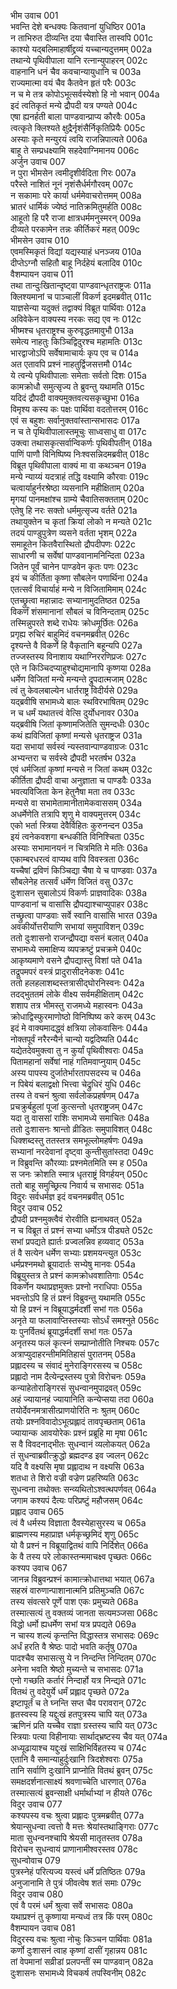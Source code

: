 भीम उवाच	001  
भवन्ति देशे बन्धक्यः कितवानां युधिष्ठिर	001a  
न ताभिरुत दीव्यन्ति दया चैवास्ति तास्वपि	001c  
काश्यो यद्बलिमाहार्षीद्द्रव्यं यच्चान्यदुत्तमम्	002a  
तथान्ये पृथिवीपाला यानि रत्नान्युपाहरन्	002c  
वाहनानि धनं चैव कवचान्यायुधानि च	003a  
राज्यमात्मा वयं चैव कैतवेन हृतं परैः	003c  
न च मे तत्र कोपोऽभूत्सर्वस्येशो हि नो भवान्	004a  
इदं त्वतिकृतं मन्ये द्रौपदी यत्र पण्यते	004c  
एषा ह्यनर्हती बाला पाण्डवान्प्राप्य कौरवैः	005a  
त्वत्कृते क्लिश्यते क्षुद्रैर्नृशंसैर्निकृतिप्रियैः	005c  
अस्याः कृते मन्युरयं त्वयि राजन्निपात्यते	006a  
बाहू ते सम्प्रधक्ष्यामि सहदेवाग्निमानय	006c  
अर्जुन उवाच	007  
न पुरा भीमसेन त्वमीदृशीर्वदिता गिरः	007a  
परैस्ते नाशितं नूनं नृशंसैर्धर्मगौरवम्	007c  
न सकामाः परे कार्या धर्ममेवाचरोत्तमम्	008a  
भ्रातरं धार्मिकं ज्येष्ठं नातिक्रमितुमर्हति	008c  
आहूतो हि परै राजा क्षात्रधर्ममनुस्मरन्	009a  
दीव्यते परकामेन तन्नः कीर्तिकरं महत्	009c  
भीमसेन उवाच	010  
एवमस्मिकृतं विद्यां यद्यस्याहं धनञ्जय	010a  
दीप्तेऽग्नौ सहितौ बाहू निर्दहेयं बलादिव	010c  
वैशम्पायन उवाच	011  
तथा तान्दुःखितान्दृष्ट्वा पाण्डवान्धृतराष्ट्रजः	011a  
क्लिश्यमानां च पाञ्चालीं विकर्ण इदमब्रवीत्	011c  
याज्ञसेन्या यदुक्तं तद्वाक्यं विब्रूत पार्थिवाः	012a  
अविवेकेन वाक्यस्य नरकः सद्य एव नः	012c  
भीष्मश्च धृतराष्ट्रश्च कुरुवृद्धतमावुभौ	013a  
समेत्य नाहतुः किञ्चिद्विदुरश्च महामतिः	013c  
भारद्वाजोऽपि सर्वेषामाचार्यः कृप एव च	014a  
अत एतावपि प्रश्नं नाहतुर्द्विजसत्तमौ	014c  
ये त्वन्ये पृथिवीपालाः समेताः सर्वतो दिशः	015a  
कामक्रोधौ समुत्सृज्य ते ब्रुवन्तु यथामति	015c  
यदिदं द्रौपदी वाक्यमुक्तवत्यसकृच्छुभा	016a  
विमृश्य कस्य कः पक्षः पार्थिवा वदतोत्तरम्	016c  
एवं स बहुशः सर्वानुक्तवांस्तान्सभासदः	017a  
न च ते पृथिवीपालास्तमूचुः साध्वसाधु वा	017c  
उक्त्वा तथासकृत्सर्वान्विकर्णः पृथिवीपतीन्	018a  
पाणिं पाणौ विनिष्पिष्य निःश्वसन्निदमब्रवीत्	018c  
विब्रूत पृथिवीपाला वाक्यं मा वा कथञ्चन	019a  
मन्ये न्याय्यं यदत्राहं तद्धि वक्ष्यामि कौरवाः	019c  
चत्वार्याहुर्नरश्रेष्ठा व्यसनानि महीक्षिताम्	020a  
मृगयां पानमक्षांश्च ग्राम्ये चैवातिसक्तताम्	020c  
एतेषु हि नरः सक्तो धर्ममुत्सृज्य वर्तते	021a  
तथायुक्तेन च कृतां क्रियां लोको न मन्यते	021c  
तदयं पाण्डुपुत्रेण व्यसने वर्तता भृशम्	022a  
समाहूतेन कितवैरास्थितो द्रौपदीपणः	022c  
साधारणी च सर्वेषां पाण्डवानामनिन्दिता	023a  
जितेन पूर्वं चानेन पाण्डवेन कृतः पणः	023c  
इयं च कीर्तिता कृष्णा सौबलेन पणार्थिना	024a  
एतत्सर्वं विचार्याहं मन्ये न विजितामिमाम्	024c  
एतच्छ्रुत्वा महान्नादः सभ्यानामुदतिष्ठत	025a  
विकर्णं शंसमानानां सौबलं च विनिन्दताम्	025c  
तस्मिन्नुपरते शब्दे राधेयः क्रोधमूर्छितः	026a  
प्रगृह्य रुचिरं बाहुमिदं वचनमब्रवीत्	026c  
दृश्यन्ते वै विकर्णे हि वैकृतानि बहून्यपि	027a  
तज्जस्तस्य विनाशाय यथाग्निररणिप्रजः	027c  
एते न किञ्चिदप्याहुश्चोद्यमानापि कृष्णया	028a  
धर्मेण विजितां मन्ये मन्यन्ते द्रुपदात्मजाम्	028c  
त्वं तु केवलबाल्येन धार्तराष्ट्र विदीर्यसे	029a  
यद्ब्रवीषि सभामध्ये बालः स्थविरभाषितम्	029c  
न च धर्मं यथातत्त्वं वेत्सि दुर्योधनावर	030a  
यद्ब्रवीषि जितां कृष्णामजितेति सुमन्दधीः	030c  
कथं ह्यविजितां कृष्णां मन्यसे धृतराष्ट्रज	031a  
यदा सभायां सर्वस्वं न्यस्तवान्पाण्डवाग्रजः	031c  
अभ्यन्तरा च सर्वस्वे द्रौपदी भरतर्षभ	032a  
एवं धर्मजितां कृष्णां मन्यसे न जितां कथम्	032c  
कीर्तिता द्रौपदी वाचा अनुज्ञाता च पाण्डवैः	033a  
भवत्यविजिता केन हेतुनैषा मता तव	033c  
मन्यसे वा सभामेतामानीतामेकवाससम्	034a  
अधर्मेणेति तत्रापि शृणु मे वाक्यमुत्तरम्	034c  
एको भर्ता स्त्रिया देवैर्विहितः कुरुनन्दन	035a  
इयं त्वनेकवशगा बन्धकीति विनिश्चिता	035c  
अस्याः सभामानयनं न चित्रमिति मे मतिः	036a  
एकाम्बरधरत्वं वाप्यथ वापि विवस्त्रता	036c  
यच्चैषां द्रविणं किञ्चिद्या चैषा ये च पाण्डवाः	037a  
सौबलेनेह तत्सर्वं धर्मेण विजितं वसु	037c  
दुःशासन सुबालोऽयं विकर्णः प्राज्ञवादिकः	038a  
पाण्डवानां च वासांसि द्रौपद्याश्चाप्युपाहर	038c  
तच्छ्रुत्वा पाण्डवाः सर्वे स्वानि वासांसि भारत	039a  
अवकीर्योत्तरीयाणि सभायां समुपाविशन्	039c  
ततो दुःशासनो राजन्द्रौपद्या वसनं बलात्	040a  
सभामध्ये समाक्षिप्य व्यपक्रष्टुं प्रचक्रमे	040c  
आकृष्यमाणे वसने द्रौपद्यास्तु विशां पते	041a  
तद्रूपमपरं वस्त्रं प्रादुरासीदनेकशः	041c  
ततो हलहलाशब्दस्तत्रासीद्घोरनिस्वनः	042a  
तदद्भुततमं लोके वीक्ष्य सर्वमहीक्षिताम्	042c  
शशाप तत्र भीमस्तु राजमध्ये महास्वनः	043a  
क्रोधाद्विस्फुरमाणोष्ठो विनिष्पिष्य करे करम्	043c  
इदं मे वाक्यमादद्ध्वं क्षत्रिया लोकवासिनः	044a  
नोक्तपूर्वं नरैरन्यैर्न चान्यो यद्वदिष्यति	044c  
यद्येतदेवमुक्त्वा तु न कुर्यां पृथिवीश्वराः	045a  
पितामहानां सर्वेषां नाहं गतिमवाप्नुयाम्	045c  
अस्य पापस्य दुर्जातेर्भारतापसदस्य च	046a  
न पिबेयं बलाद्वक्षो भित्त्वा चेद्रुधिरं युधि	046c  
तस्य ते वचनं श्रुत्वा सर्वलोकप्रहर्षणम्	047a  
प्रचक्रुर्बहुलां पूजां कुत्सन्तो धृतराष्ट्रजम्	047c  
यदा तु वाससां राशिः सभामध्ये समाचितः	048a  
ततो दुःशासनः श्रान्तो व्रीडितः समुपाविशत्	048c  
धिक्शब्दस्तु ततस्तत्र समभूल्लोमहर्षणः	049a  
सभ्यानां नरदेवानां दृष्ट्वा कुन्तीसुतांस्तदा	049c  
न विब्रुवन्ति कौरव्याः प्रश्नमेतमिति स्म ह	050a  
स जनः क्रोशति स्मात्र धृतराष्ट्रं विगर्हयन्	050c  
ततो बाहू समुच्छ्रित्य निवार्य च सभासदः	051a  
विदुरः सर्वधर्मज्ञ इदं वचनमब्रवीत्	051c  
विदुर उवाच	052  
द्रौपदी प्रश्नमुक्त्वैवं रोरवीति ह्यनाथवत्	052a  
न च विब्रूत तं प्रश्नं सभ्या धर्मोऽत्र पीड्यते	052c  
सभां प्रपद्यते ह्यार्तः प्रज्वलन्निव हव्यवाट्	053a  
तं वै सत्येन धर्मेण सभ्याः प्रशमयन्त्युत	053c  
धर्मप्रश्नमथो ब्रूयादार्तः सभ्येषु मानवः	054a  
विब्रूयुस्तत्र ते प्रश्नं कामक्रोधवशातिगाः	054c  
विकर्णेन यथाप्रज्ञमुक्तः प्रश्नो नराधिपाः	055a  
भवन्तोऽपि हि तं प्रश्नं विब्रुवन्तु यथामति	055c  
यो हि प्रश्नं न विब्रूयाद्धर्मदर्शी सभां गतः	056a  
अनृते या फलावाप्तिस्तस्याः सोऽर्धं समश्नुते	056c  
यः पुनर्वितथं ब्रूयाद्धर्मदर्शी सभां गतः	057a  
अनृतस्य फलं कृत्स्नं सम्प्राप्नोतीति निश्चयः	057c  
अत्राप्युदाहरन्तीममितिहासं पुरातनम्	058a  
प्रह्लादस्य च संवादं मुनेराङ्गिरसस्य च	058c  
प्रह्लादो नाम दैत्येन्द्रस्तस्य पुत्रो विरोचनः	059a  
कन्याहेतोराङ्गिरसं सुधन्वानमुपाद्रवत्	059c  
अहं ज्यायानहं ज्यायानिति कन्येप्सया तदा	060a  
तयोर्देवनमत्रासीत्प्राणयोरिति नः श्रुतम्	060c  
तयोः प्रश्नविवादोऽभूत्प्रह्लादं तावपृच्छताम्	061a  
ज्यायान्क आवयोरेकः प्रश्नं प्रब्रूहि मा मृषा	061c  
स वै विवदनाद्भीतः सुधन्वानं व्यलोकयत्	062a  
तं सुधन्वाब्रवीत्क्रुद्धो ब्रह्मदण्ड इव ज्वलन्	062c  
यदि वै वक्ष्यसि मृषा प्रह्लादाथ न वक्ष्यसि	063a  
शतधा ते शिरो वज्री वज्रेण प्रहरिष्यति	063c  
सुधन्वना तथोक्तः सन्व्यथितोऽश्वत्थपर्णवत्	064a  
जगाम कश्यपं दैत्यः परिप्रष्टुं महौजसम्	064c  
प्रह्लाद उवाच	065  
त्वं वै धर्मस्य विज्ञाता दैवस्येहासुरस्य च	065a  
ब्राह्मणस्य महाप्राज्ञ धर्मकृच्छ्रमिदं शृणु	065c  
यो वै प्रश्नं न विब्रूयाद्वितथं वापि निर्दिशेत्	066a  
के वै तस्य परे लोकास्तन्ममाचक्ष्व पृच्छतः	066c  
कश्यप उवाच	067  
जानन्न विब्रुवन्प्रश्नं कामात्क्रोधात्तथा भयात्	067a  
सहस्रं वारुणान्पाशानात्मनि प्रतिमुञ्चति	067c  
तस्य संवत्सरे पूर्णे पाश एकः प्रमुच्यते	068a  
तस्मात्सत्यं तु वक्तव्यं जानता सत्यमञ्जसा	068c  
विद्धो धर्मो ह्यधर्मेण सभां यत्र प्रपद्यते	069a  
न चास्य शल्यं कृन्तन्ति विद्धास्तत्र सभासदः	069c  
अर्धं हरति वै श्रेष्ठः पादो भवति कर्तृषु	070a  
पादश्चैव सभासत्सु ये न निन्दन्ति निन्दितम्	070c  
अनेना भवति श्रेष्ठो मुच्यन्ते च सभासदः	071a  
एनो गच्छति कर्तारं निन्दार्हो यत्र निन्द्यते	071c  
वितथं तु वदेयुर्ये धर्मं प्रह्लाद पृच्छते	072a  
इष्टापूर्तं च ते घ्नन्ति सप्त चैव परावरान्	072c  
हृतस्वस्य हि यद्दुःखं हतपुत्रस्य चापि यत्	073a  
ऋणिनं प्रति यच्चैव राज्ञा ग्रस्तस्य चापि यत्	073c  
स्त्रियाः पत्या विहीनायाः सार्थाद्भ्रष्टस्य चैव यत्	074a  
अध्यूढायाश्च यद्दुःखं साक्षिभिर्विहतस्य च	074c  
एतानि वै समान्याहुर्दुःखानि त्रिदशेश्वराः	075a  
तानि सर्वाणि दुःखानि प्राप्नोति वितथं ब्रुवन्	075c  
समक्षदर्शनात्साक्ष्यं श्रवणाच्चेति धारणात्	076a  
तस्मात्सत्यं ब्रुवन्साक्षी धर्मार्थाभ्यां न हीयते	076c  
विदुर उवाच	077  
कश्यपस्य वचः श्रुत्वा प्रह्लादः पुत्रमब्रवीत्	077a  
श्रेयान्सुधन्वा त्वत्तो वै मत्तः श्रेयांस्तथाङ्गिराः	077c  
माता सुधन्वनश्चापि श्रेयसी मातृतस्तव	078a  
विरोचन सुधन्वायं प्राणानामीश्वरस्तव	078c  
सुधन्वोवाच	079  
पुत्रस्नेहं परित्यज्य यस्त्वं धर्मे प्रतिष्ठितः	079a  
अनुजानामि ते पुत्रं जीवत्वेष शतं समाः	079c  
विदुर उवाच	080  
एवं वै परमं धर्मं श्रुत्वा सर्वे सभासदः	080a  
यथाप्रश्नं तु कृष्णाया मन्यध्वं तत्र किं परम्	080c  
वैशम्पायन उवाच	081  
विदुरस्य वचः श्रुत्वा नोचुः किञ्चन पार्थिवाः	081a  
कर्णो दुःशासनं त्वाह कृष्णां दासीं गृहान्नय	081c  
तां वेपमानां सव्रीडां प्रलपन्तीं स्म पाण्डवान्	082a  
दुःशासनः सभामध्ये विचकर्ष तपस्विनीम्	082c  

